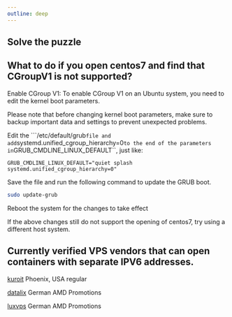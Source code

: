 ```yaml
---
outline: deep
---
```


## Solve the puzzle

## What to do if you open centos7 and find that CGroupV1 is not supported?

Enable CGroup V1: To enable CGroup V1 on an Ubuntu system, you need to edit the kernel boot parameters.

Please note that before changing kernel boot parameters, make sure to backup important data and settings to prevent unexpected problems.

Edit the ```/etc/default/grub`` file and add ``systemd.unified_cgroup_hierarchy=0`` to the end of the parameters in ``GRUB_CMDLINE_LINUX_DEFAULT``, just like:

```
GRUB_CMDLINE_LINUX_DEFAULT="quiet splash systemd.unified_cgroup_hierarchy=0"
```

Save the file and run the following command to update the GRUB boot.

```bash
sudo update-grub
```

Reboot the system for the changes to take effect

If the above changes still do not support the opening of centos7, try using a different host system.

## Currently verified VPS vendors that can open containers with separate IPV6 addresses.

[kuroit](https://my.kuroit.com/aff.php?aff=5) Phoenix, USA regular

[datalix](https://t.me/vps_reviews/338) German AMD Promotions

[luxvps](https://billing.luxvps.xyz/aff.php?aff=36) German AMD Promotions
